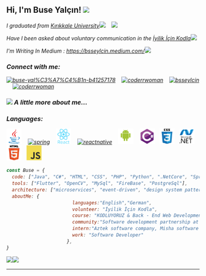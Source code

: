 <h2> Hi, I'm Buse Yalçın! <img src="https://media.giphy.com/media/mGcNjsfWAjY5AEZNw6/giphy.gif" width="50"></h2>
<img align='right' src="https://media.giphy.com/media/ieyl9zmCjO4b4t6qoY/giphy.gif" width="230">
<p><em>I graduated from <a href="https://kku.edu.tr/Anasayfa">Kırıkkale University</a><img src="https://media.giphy.com/media/fYSnHlufseco8Fh93Z/giphy.gif" width="30"></br>
  
Have I been asked about voluntary communication in the  <a href="https://www.iyilikicinkodla.com/">İyilik İçin Kodla</a><img src="https://media.giphy.com/media/WUlplcMpOCEmTGBtBW/giphy.gif" width="30"> 

I'm Writing In Medium : <a href="https://www.thoughtworks.com"></a>https://bsseylcin.medium.com/<img src="https://media.giphy.com/media/WUlplcMpOCEmTGBtBW/giphy.gif" width="30"> 

<h3>Connect with me:</h3>

<p>
<a href="https://www.linkedin.com/in/buse-yal%C3%A7%C4%B1n-b41257178/" target="_blank"><img alt="buse-yal%C3%A7%C4%B1n-b41257178" src="https://raw.githubusercontent.com/rahuldkjain/github-profile-readme-generator/master/src/images/icons/Social/linked-in-alt.svg" style="height:40px; width:40px" /></a>&nbsp; &nbsp;
<a href="https://www.instagram.com/coderrwoman/" target="blank"><img alt="coderrwoman" src="https://raw.githubusercontent.com/rahuldkjain/github-profile-readme-generator/master/src/images/icons/Social/instagram.svg" style="height:40px; width:40px" /></a>&nbsp; 
&nbsp; 
<a href="https://bsseylcin.medium.com/" target="blank"><img alt="bsseylcin" src="https://raw.githubusercontent.com/rahuldkjain/github-profile-readme-generator/master/src/images/icons/Social/medium.svg" style="height:40px; width:40px" /></a>&nbsp; 
&nbsp; 
<a href="https://stackoverflow.com/users/14570742/buse-yal%c3%a7%c4%b1n" target="blank"><img alt="coderrwoman" src="https://raw.githubusercontent.com/rahuldkjain/github-profile-readme-generator/master/src/images/icons/Social/stack-overflow.svg" style="height:40px; width:40px" /></a>&nbsp; 
&nbsp; 
</p>


### <img src="https://media.giphy.com/media/VgCDAzcKvsR6OM0uWg/giphy.gif" width="50"> A little more about me...  

<h3>Languages:</h3>

<p>
<a href="https://www.java.com" target="_blank"><img alt="java" src="https://raw.githubusercontent.com/devicons/devicon/master/icons/java/java-original.svg" style="height:40px; width:40px" /></a>&nbsp;&nbsp;&nbsp;
<a href="https://spring.io/" target="_blank"><img alt="spring" src="https://www.vectorlogo.zone/logos/springio/springio-icon.svg" style="height:40px; width:40px" /></a>&nbsp;&nbsp;&nbsp;
<a href="https://reactjs.org/" target="_blank"><img alt="react" src="https://raw.githubusercontent.com/devicons/devicon/master/icons/react/react-original-wordmark.svg" style="height:40px; width:40px" /></a>&nbsp;&nbsp;&nbsp;
<a href="https://reactnative.dev/" target="_blank"><img alt="reactnative" src="https://reactnative.dev/img/header_logo.svg" style="height:40px; width:40px" /></a>&nbsp;&nbsp;&nbsp;
<a href="https://developer.android.com" target="_blank"><img alt="android" src="https://raw.githubusercontent.com/devicons/devicon/master/icons/android/android-original-wordmark.svg" style="height:40px; width:40px" /></a>&nbsp;&nbsp;&nbsp;
<a href="https://www.w3schools.com/cs/" target="_blank"><img alt="csharp" src="https://raw.githubusercontent.com/devicons/devicon/master/icons/csharp/csharp-original.svg" style="height:40px; width:40px" /></a>&nbsp;&nbsp;&nbsp;<a href="https://www.w3schools.com/css/" target="_blank"><img alt="css3" src="https://raw.githubusercontent.com/devicons/devicon/master/icons/css3/css3-original-wordmark.svg" style="height:40px; width:40px" /></a>&nbsp;&nbsp;&nbsp;<a href="https://dotnet.microsoft.com/" target="_blank"><img alt="dotnet" src="https://raw.githubusercontent.com/devicons/devicon/master/icons/dot-net/dot-net-original-wordmark.svg" style="height:40px; width:40px" /></a>&nbsp;&nbsp;&nbsp;<a href="https://www.w3.org/html/" target="_blank"><img alt="html5" src="https://raw.githubusercontent.com/devicons/devicon/master/icons/html5/html5-original-wordmark.svg" style="height:40px; width:40px" /></a>&nbsp;&nbsp;&nbsp;<a href="https://developer.mozilla.org/en-US/docs/Web/JavaScript" target="_blank"><img alt="javascript" src="https://raw.githubusercontent.com/devicons/devicon/master/icons/javascript/javascript-original.svg" style="height:40px; width:40px" /></a>&nbsp;&nbsp;&nbsp;</p>

```javascript
const Buse = {
  code: ["Java", "C#", "HTML", "CSS", "PHP", "Python", ".NetCore", "Spring"],
  tools: ["Flutter", "OpenCV", "MySql", "FireBase", "PostgreSql"],
  architecture: ["microservices", "event-driven", "design system pattern"],
  aboutMe: {
                        languages:"English","German",
                        volunteer: "İyilik İçin Kodla", 
                        course: "KODLUYORUZ & Back - End Web Development 101 Bootcamp",
                        community:"Software development partnership at Kırkkale University",
                        intern:"Aztek software company, Misha software company, Bt Bilgi Teknolojileri",
                        work: "Software Developer"
                      },
}
```
  <img align="" height='130px' src="https://github-readme-stats.vercel.app/api?username=Buse5&hide_title=true&show_icons=true&include_all_commits=true&line_height=21&bg_color=0,EC6C6C,FFD479,FFFC79,73FA79&theme=graywhite" /><img align="" height='130px' src="https://github-readme-stats.vercel.app/api/top-langs/?username=Buse5&hide_title=true&layout=compact&bg_color=0,73FA79,73FDFF,7A81FF&theme=graywhite" />
  
---
